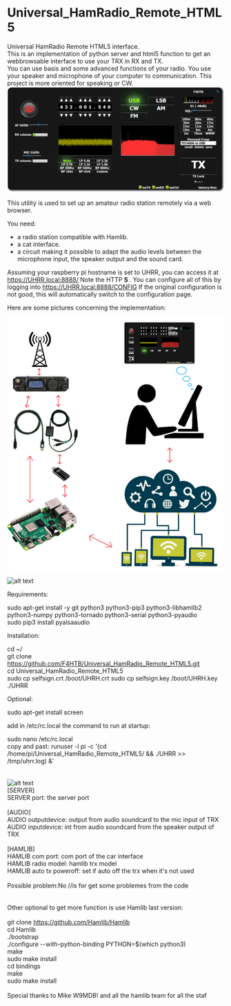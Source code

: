 # Universal_HamRadio_Remote_HTML5
Universal HamRadio Remote HTML5 interface.<br>
This is an implementation of python server and html5 function to get an webbrowsable interface to use your TRX in RX and TX.<br>
You can use basis and some advanced functions of your radio.
You use your speaker and microphone of your computer to communication.
This project is more oriented for speaking or CW.
<br>
![alt text](README/UHRR_Pict.png?raw=true)

This utility is used to set up an amateur radio station remotely via a web browser.

You need:
- a radio station compatible with Hamlib.
- a cat interface.
- a circuit making it possible to adapt the audio levels between the microphone input, the speaker output and the sound card.

Assuming your raspberry pi hostname is set to UHRR, you can access it at https://UHRR.local:8888/
Note the HTTP <b> S </b>.
You can configure all of this by logging into https://UHRR.local:8888/CONFIG
If the original configuration is not good, this will automatically switch to the configuration page.

Here are some pictures concerning the implementation:


![alt text](README/func_princ.png?raw=true)

![alt text](https://github.com/F4HTB/Universal_HamRadio_Remote_HTML5/blob/master/README/sound_diagram.png?raw=true)

Requirements:

sudo apt-get install -y git python3 python3-pip3 python3-libhamlib2 python3-numpy python3-tornado python3-serial python3-pyaudio<br>
sudo pip3 install pyalsaaudio<br>

Installation:

cd ~/<br>
git clone https://github.com/F4HTB/Universal_HamRadio_Remote_HTML5.git<br>
cd Universal_HamRadio_Remote_HTML5<br>
sudo cp selfsign.crt /boot/UHRH.crt
sudo cp selfsign.key /boot/UHRH.key
./UHRR<br>

Optional:

sudo apt-get install screen<br>

add in /etc/rc.local the command to run at startup:<br>

sudo nano /etc/rc.local<br>
copy and past: runuser -l pi -c '(cd /home/pi/Universal_HamRadio_Remote_HTML5/ && ./UHRR >> /tmp/uhrr.log) &'<br>
<br>
<br>
![alt text](https://github.com/F4HTB/Universal_HamRadio_Remote_HTML5/blob/master/README/UHRR_conf_Pict.png?raw=true)
<br>
[SERVER]<br>
SERVER port: the server port<br>
<br>
[AUDIO]<br>
AUDIO outputdevice: output from audio soundcard to the mic input of TRX<br>
AUDIO inputdevice: int from audio soundcard from the speaker output of TRX<br>
<br>
[HAMLIB]<br>
HAMLIB com port: com port of the car interface<br>
HAMLIB radio model: hamlib trx model<br>
HAMLIB auto tx poweroff: set if auto off the trx when it's not used<br>
<br>
Possible problem:No //is for get some problemes from the code<br>
<br>
<br>
Other optional to get more function is use Hamlib last version:<br>
<br>
git clone https://github.com/Hamlib/Hamlib<br>
cd Hamlib<br>
./bootstrap<br>
./configure --with-python-binding PYTHON=$(which python3)<br>
make<br>
sudo make install<br>
cd bindings<br>
make<br>
sudo make install<br>
<br>
Special thanks to Mike W9MDB! and all the hamlib team for all the staf<br>

